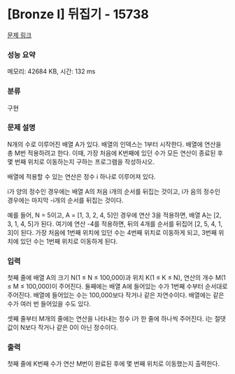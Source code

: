 # [Bronze I] 뒤집기 - 15738 

[문제 링크](https://www.acmicpc.net/problem/15738) 

### 성능 요약

메모리: 42684 KB, 시간: 132 ms

### 분류

구현

### 문제 설명

<p>N개의 수로 이루어진 배열 A가 있다. 배열의 인덱스는 1부터 시작한다. 배열에 연산을 총 M번 적용하려고 한다. 이때, 가장 처음에 K번째에 있던 수가 모든 연산이 종료된 후 몇 번째 위치로 이동하는지 구하는 프로그램을 작성하시오.</p>

<p>배열에 적용할 수 있는 연산은 정수 i 하나로 이루어져 있다.</p>

<p>i가 양의 정수인 경우에는 배열 A의 처음 i개의 순서를 뒤집는 것이고, i가 음의 정수인 경우에는 마지막 -i개의 순서를 뒤집는 것이다.</p>

<p>예를 들어, N = 5이고, A = [1, 3, 2, 4, 5]인 경우에 연산 3을 적용하면, 배열 A는 [2, 3, 1, 4, 5]가 된다. 여기에 연산 -4를 적용하면, 뒤의 4개를 순서를 뒤집어 [2, 5, 4, 1, 3]이 된다. 가장 처음에 1번째 위치에 있던 수는 4번째 위치로 이동하게 되고, 3번째 위치에 있던 수는 1번째 위치로 이동하게 된다.</p>

### 입력 

 <p>첫째 줄에 배열 A의 크기 N(1 ≤ N ≤ 100,000)과 위치 K(1 ≤ K ≤ N), 연산의 개수 M(1 ≤ M ≤ 100,000)이 주어진다. 둘째에는 배열 A에 들어있는 수가 1번째 수부터 순서대로 주어진다. 배열에 들어있는 수는 100,000보다 작거나 같은 자연수이다. 배열에는 같은 수가 여러 번 들어있을 수도 있다.</p>

<p>셋째 줄부터 M개의 줄에는 연산을 나타내는 정수 i가 한 줄에 하나씩 주어진다. i는 절댓값이 N보다 작거나 같은 0이 아닌 정수이다.</p>

### 출력 

 <p>첫째 줄에 K번째 수가 연산 M번이 완료된 후에 몇 번째 위치로 이동했는지 출력한다.</p>

